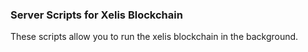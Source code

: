 ### Server Scripts for Xelis Blockchain
These scripts allow you to run the xelis blockchain in the background.